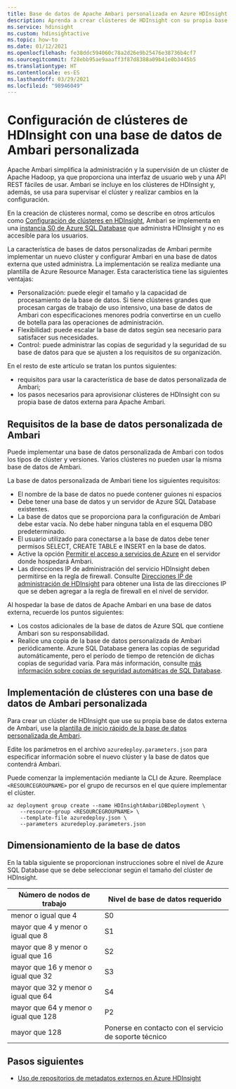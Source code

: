 ```yaml
---
title: Base de datos de Apache Ambari personalizada en Azure HDInsight
description: Aprenda a crear clústeres de HDInsight con su propia base de datos de Apache Ambari personalizada.
ms.service: hdinsight
ms.custom: hdinsightactive
ms.topic: how-to
ms.date: 01/12/2021
ms.openlocfilehash: fe38ddc594060c78a2d26e9b25476e38736b4cf7
ms.sourcegitcommit: f28ebb95ae9aaaff3f87d8388a09b41e0b3445b5
ms.translationtype: HT
ms.contentlocale: es-ES
ms.lasthandoff: 03/29/2021
ms.locfileid: "98946049"
---
```

# <a name="set-up-hdinsight-clusters-with-a-custom-ambari-db"></a>Configuración de clústeres de HDInsight con una base de datos de Ambari personalizada

Apache Ambari simplifica la administración y la supervisión de un clúster de Apache Hadoop, ya que proporciona una interfaz de usuario web y una API REST fáciles de usar. Ambari se incluye en los clústeres de HDInsight y, además, se usa para supervisar el clúster y realizar cambios en la configuración.

En la creación de clústeres normal, como se describe en otros artículos como [Configuración de clústeres en HDInsight](hdinsight-hadoop-provision-linux-clusters.md), Ambari se implementa en una [instancia S0 de Azure SQL Database](../azure-sql/database/resource-limits-dtu-single-databases.md#standard-service-tier) que administra HDInsight y no es accesible para los usuarios.

La característica de bases de datos personalizadas de Ambari permite implementar un nuevo clúster y configurar Ambari en una base de datos externa que usted administra. La implementación se realiza mediante una plantilla de Azure Resource Manager. Esta característica tiene las siguientes ventajas:

- Personalización: puede elegir el tamaño y la capacidad de procesamiento de la base de datos. Si tiene clústeres grandes que procesan cargas de trabajo de uso intensivo, una base de datos de Ambari con especificaciones menores podría convertirse en un cuello de botella para las operaciones de administración.
- Flexibilidad: puede escalar la base de datos según sea necesario para satisfacer sus necesidades.
- Control: puede administrar las copias de seguridad y la seguridad de su base de datos para que se ajusten a los requisitos de su organización.

En el resto de este artículo se tratan los puntos siguientes:

- requisitos para usar la característica de base de datos personalizada de Ambari;
- los pasos necesarios para aprovisionar clústeres de HDInsight con su propia base de datos externa para Apache Ambari.

## <a name="custom-ambari-db-requirements"></a>Requisitos de la base de datos personalizada de Ambari

Puede implementar una base de datos personalizada de Ambari con todos los tipos de clúster y versiones. Varios clústeres no pueden usar la misma base de datos de Ambari.

La base de datos personalizada de Ambari tiene los siguientes requisitos:

- El nombre de la base de datos no puede contener guiones ni espacios
- Debe tener una base de datos y un servidor de Azure SQL Database existentes.
- La base de datos que se proporciona para la configuración de Ambari debe estar vacía. No debe haber ninguna tabla en el esquema DBO predeterminado.
- El usuario utilizado para conectarse a la base de datos debe tener permisos SELECT, CREATE TABLE e INSERT en la base de datos.
- Active la opción [Permitir el acceso a servicios de Azure](../azure-sql/database/vnet-service-endpoint-rule-overview.md#azure-portal-steps) en el servidor donde hospedará Ambari.
- Las direcciones IP de administración del servicio HDInsight deben permitirse en la regla de firewall. Consulte [Direcciones IP de administración de HDInsight](hdinsight-management-ip-addresses.md) para obtener una lista de las direcciones IP que se deben agregar a la regla de firewall en el nivel de servidor.

Al hospedar la base de datos de Apache Ambari en una base de datos externa, recuerde los puntos siguientes:

- Los costos adicionales de la base de datos de Azure SQL que contiene Ambari son su responsabilidad.
- Realice una copia de la base de datos personalizada de Ambari periódicamente. Azure SQL Database genera las copias de seguridad automáticamente, pero el período de tiempo de retención de dichas copias de seguridad varía. Para más información, consulte [más información sobre copias de seguridad automáticas de SQL Database](../azure-sql/database/automated-backups-overview.md).

## <a name="deploy-clusters-with-a-custom-ambari-db"></a>Implementación de clústeres con una base de datos de Ambari personalizada

Para crear un clúster de HDInsight que use su propia base de datos externa de Ambari, use la [plantilla de inicio rápido de la base de datos personalizada de Ambari](https://github.com/Azure/azure-quickstart-templates/tree/master/101-hdinsight-custom-ambari-db).

Edite los parámetros en el archivo `azuredeploy.parameters.json` para especificar información sobre el nuevo clúster y la base de datos que contendrá Ambari.

Puede comenzar la implementación mediante la CLI de Azure. Reemplace `<RESOURCEGROUPNAME>` por el grupo de recursos en el que quiere implementar el clúster.

```azurecli
az deployment group create --name HDInsightAmbariDBDeployment \
    --resource-group <RESOURCEGROUPNAME> \
    --template-file azuredeploy.json \
    --parameters azuredeploy.parameters.json
```

## <a name="database-sizing"></a>Dimensionamiento de la base de datos

En la tabla siguiente se proporcionan instrucciones sobre el nivel de Azure SQL Database que se debe seleccionar según el tamaño del clúster de HDInsight.

| Número de nodos de trabajo | Nivel de base de datos requerido |
|---|---|
| menor o igual que 4 | S0 |
| mayor que 4 y menor o igual que 8 | S1 |
| mayor que 8 y menor o igual que 16 | S2 |
| mayor que 16 y menor o igual que 32 | S3 |
| mayor que 32 y menor o igual que 64 | S4 |
| mayor que 64 y menor o igual que 128 | P2 |
| mayor que 128 | Ponerse en contacto con el servicio de soporte técnico |

## <a name="next-steps"></a>Pasos siguientes

- [Uso de repositorios de metadatos externos en Azure HDInsight](hdinsight-use-external-metadata-stores.md)
